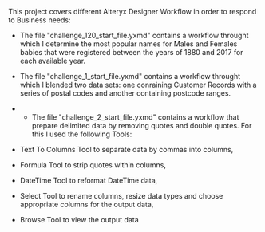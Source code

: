 
This project covers different Alteryx Designer Workflow in order to respond to Business needs:  

* The file "challenge_120_start_file.yxmd" contains a workflow throught which I determine the most popular names for Males and Females babies that were registered between the years of 1880 and 2017 for each available year.

* The file "challenge_1_start_file.yxmd" contains a workflow throught which I blended two data sets: one conraining Customer Records with a series of postal codes and another containing postcode ranges.

* * The file "challenge_2_start_file.yxmd" contains a workflow that prepare delimited data by removing quotes and double quotes. For this I used the following Tools:
* Text To Columns Tool to separate data by commas into columns, 
* Formula Tool to strip quotes within columns,
* DateTime Tool to reformat DateTime data,
* Select Tool to rename columns, resize data types and choose appropriate columns for the output data,
* Browse Tool to view the output data    


